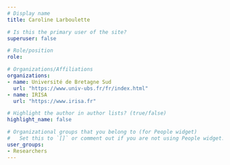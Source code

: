 ```yaml
---
# Display name
title: Caroline Larboulette

# Is this the primary user of the site?
superuser: false

# Role/position
role:

# Organizations/Affiliations
organizations:
- name: Université de Bretagne Sud
  url: "https://www.univ-ubs.fr/fr/index.html"
- name: IRISA
  url: "https://www.irisa.fr"

# Highlight the author in author lists? (true/false)
highlight_name: false

# Organizational groups that you belong to (for People widget)
#   Set this to `[]` or comment out if you are not using People widget.
user_groups:
- Researchers
---
```

